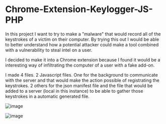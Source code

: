 # Chrome-Extension-Keylogger-JS-PHP

In this project I want to try to make a "malware" that would record all of the keystrokes of a victim on their computer. By trying this out I would be able to better understand how a potential attacker could make a tool combined with a vulnerability to steal intel on a user.

I decided to make it into a Chrome extension because I found it would be a interesting way of infiltrating the computer of a user with a fake add-on. 

I made 4 files. 2 Javascript files. One for the background to communicate with the server and that would make the action possible of registrating the keystrokes. 2 others for the json manifest file and the file that would be added to a server (local in this instance) to be able to gather those keystrokes in a automatic generated file.
 
![image](https://github.com/Rjibaraoko/Chrome-Extension-Keylogger-JS-PHP-/assets/22316233/6857a37d-eaa1-40a3-a7c5-e71c09fd9698)

![image](https://github.com/Rjibaraoko/Chrome-Extension-Keylogger-JS-PHP-/assets/22316233/ffb11e79-e143-4c3f-bbf4-58852584c760)


